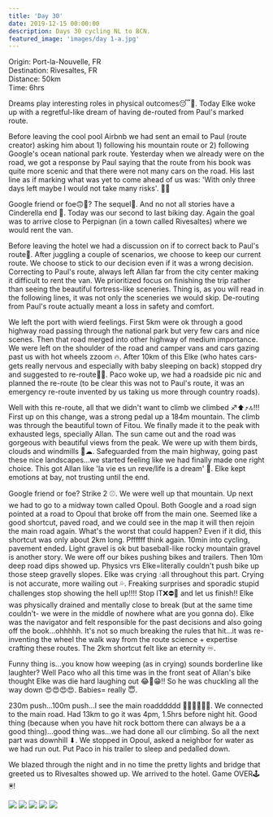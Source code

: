 ```yaml
---
title: 'Day 30'
date: 2019-12-15 00:00:00
description: Days 30 cycling NL to BCN.
featured_image: 'images/day 1-a.jpg'
---
```


Origin: Port-la-Nouvelle, FR <br>
Destination: Rivesaltes, FR <br>
Distance: 50km <br>
Time: 6hrs <br>

Dreams play interesting roles in physical outcomes😴💭. Today Elke woke up with a regretful-like dream of having de-routed from Paul's marked route.

Before leaving the cool pool Airbnb we had sent an email to Paul (route creator) asking him about 1) following his mountain route or 2) following Google's ocean national park route. Yesterday when we already were on the road, we got a response by Paul saying that the route from his book was quite more scenic and that there were not many cars on the road. His last line as if marking what was yet to come ahead of us was: 'With only three days left maybe I would not take many risks'. 🧙‍♂

Google friend or foe🙃🙂? The sequel📕. And no not all stories have a Cinderella end 👸. Today was our second to last biking day. Again the goal was to arrive close to Perpignan (in a town called Rivesaltes) where we would rent the van.

Before leaving the hotel we had a discussion on if to correct back to Paul's route🔀. After juggling a couple of scenarios, we choose to keep our current route. We choose to stick to our decision even if it was a wrong decision. Correcting to Paul's route, always left Allan far from the city center making it difficult to rent the van. We prioritized focus on finishing the trip rather than seeing the beautiful fortress-like sceneries. Thing is, as you will read in the following lines, it was not only the sceneries we would skip. De-routing from Paul's route actually meant a loss in safety and comfort.

We left the port with wierd feelings. First 5km were ok through a good highway road passing through the national park but very few cars and nice scenes. Then that road merged into other highway of medium importance. We were left on the shoulder of the road and camper vans and cars gazing past us with hot wheels zzoom 🔥. After 10km of this Elke (who hates cars-gets really nervous and especially with baby sleeping on back) stopped dry and suggested to re-route🙋‍♀. Paco woke up, we had a roadside pic nic and planned the re-route (to be clear this was not to Paul's route, it was an emergency re-route invented by us taking us more through country roads).

Well with this re-route, all that we didn't want to climb we climbed ♐⬆⤴🔝!!! First up on this change, was a strong pedal up a 184m mountain. The climb was through the beautiful town of Fitou. We finally made it to the peak with exhausted legs, specially Allan. The sun came out and the road was gorgeous with beautiful views from the peak. We were up with them birds, clouds and windmills 🦅☁. Safeguarded from the main highway, going past these nice landscapes...we started feeling like we had finally made one right choice. This got Allan like 'la vie es un reve/life is a dream' 🕺. Elke kept emotions at bay, not trusting until the end.

Google friend or foe? Strike 2 ⚾. We were well up that mountain. Up next we had to go to a midway town called Opoul. Both Google and a road sign pointed at a road to Opoul that broke off from the main one. Seemed like a good shortcut, paved road, and we could see in the map it will then rejoin the main road again. What's the worst that could happen? Even if it did, this shortcut was only about 2km long. Pffffff think again. 10min into cycling, pavement ended. Light gravel is ok but baseball-like rocky mountain gravel is another story. We were off our bikes pushing bikes and trailers. Then 10m deep road dips showed up. Physics vrs Elke=literally couldn't push bike up those steep gravelly slopes. Elke was crying 💧all throughout this part. Crying is not accurate, more wailing out 💦. Freaking surprises and sporadic stupid challenges stop showing the hell up!!!! Stop IT❌⛔🚫 and let us finish!! Elke was physically drained and mentally close to break (but at the same time couldn't- we were in the middle of nowhere what are you gonna do). Elke was the navigator and felt responsible for the past decisions and also going off the book...ohhhhh. It's not so much breaking the rules that hit...it was re-inventing the wheel the walk way from the route science + expertise crafting these routes. The 2km shortcut felt like an eternity ♾.

Funny thing is...you know how weeping (as in crying) sounds borderline like laughter? Well Paco who all this time was in the front seat of Allan's bike thought Elke was die hard laughing out 😂🤣😁!! So he was chuckling all the way down 😍😍😍😍. Babies= really 😇.

230m push...100m push...I see the main roadddddd 🥳🥳🥳🥳🥳🥳. We connected to the main road. Had 13km to go it was 4pm, 1.5hrs before night hit. Good thing (because when you have hit rock bottom there can always be a a good thing)...good thing was...we had done all our climbing. So all the next part was downhill ⬇. We stopped in Opoul, asked a neighbor for water as we had run out. Put Paco in his trailer to sleep and pedalled down.

We blazed through the night and in no time the pretty lights and bridge that greeted us to Rivesaltes showed up. We arrived to the hotel. Game OVER🕹🖲!

<div class="gallery" data-columns="1">
	<img src="/images/day 2-b.png">
	<img src="/images/day 2-c.png">
	<img src="/images/day 2-d.jpeg">
	<img src="/images/day 2-f.jpeg">
	<img src="/images/day 2-g.jpeg">
</div>
